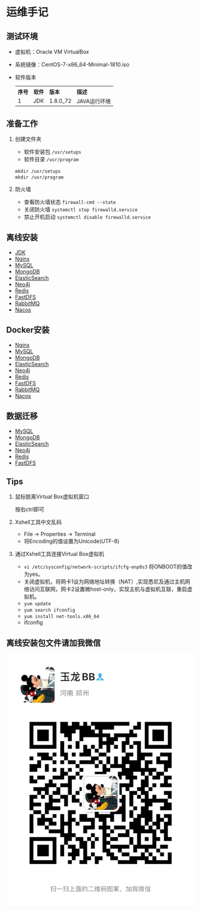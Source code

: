 # 运维手记

## 测试环境

* 虚拟机：Oracle VM VirtualBox
* 系统镜像：CentOS-7-x86_64-Minimal-1810.iso
* 软件版本

    <table class="table table-bordered table-striped table-condensed">  
        <tr>  
            <th>序号</th>  
            <th>软件</th>  
            <th>版本</th>  
            <th>描述</th>  
        </tr>  
        <tr>  
            <td>1</td>  
            <td>JDK</td>
            <td>1.8.0_72</td>
            <td>JAVA运行环境</td>
        </tr>
    </table>

## 准备工作

1. 创建文件夹

    * 软件安装包 `/usr/setups`
    * 软件目录 `/usr/program`

    ```shell
    mkdir /usr/setups
    mkdir /usr/program
    ```

2. 防火墙

    * 查看防火墙状态 `firewall-cmd --state`
    * 关闭防火墙 `systemctl stop firewalld.service`
    * 禁止开机启动 `systemctl disable firewalld.service`

## 离线安装

* [JDK](/offline/JDK.md)
* [Nginx](/offline/Nginx.md)
* [MySQL](/offline/MySQL.md)
* [MongoDB](/offline/MongoDB.md)
* [ElasticSearch](/offline/ElasticSearch.md)
* [Neo4j](/offline/Neo4j.md)
* [Redis](/offline/Redis.md)
* [FastDFS](/offline/FastDFS.md)
* [RabbitMQ](/offline/RabbitMQ.md)
* [Nacos](/offline/Nacos.md)

## Docker安装

* [Nginx](/docker/Nginx.md)
* [MySQL](/docker/MySQL.md)
* [MongoDB](/docker/MongoDB.md)
* [ElasticSearch](/docker/ElasticSearch.md)
* [Neo4j](/docker/Neo4j.md)
* [Redis](/docker/Redis.md)
* [FastDFS](/docker/FastDFS.md)
* [RabbitMQ](/docker/RabbitMQ.md)
* [Nacos](/docker/Nacos.md)

## 数据迁移

* [MySQL](/migration/MySQL.md)
* [MongoDB](/migration/MongoDB.md)
* [ElasticSearch](/migration/ElasticSearch.md)
* [Neo4j](/migration/Neo4j.md)
* [Redis](/offline/Redis.md)
* [FastDFS](/migration/FastDFS.md)

## Tips

1. 鼠标脱离Virtual Box虚拟机窗口

    按右ctrl即可

2. Xshell工具中文乱码

    * File -> Properties -> Terminal
    * 将Encoding的值设置为Unicode(UTF-8)

3. 通过Xshell工具连接Virtual Box虚拟机

    * `vi /etc/sysconfig/network-scripts/ifcfg-enp0s3` 将ONBOOT的值改为yes。
    * 关闭虚拟机，将网卡1设为网络地址转换（NAT）,实现悉尼及通过主机网络访问互联网，网卡2设置微host-only，实现主机与虚拟机互联，重启虚拟机。
    * `yum update`
    * `yum search ifconfig`
    * `yum install net-tools.x86_64`
    * ifconfig

## 离线安装包文件请加我微信

![微信二维码](/images/wechat.jpg)
